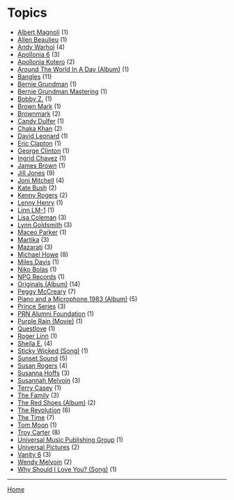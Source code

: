 # Topics

  * [Albert Magnoli](./albert-magnoli/) (1)
  * [Allen Beaulieu](./allen-beaulieu/) (1)
  * [Andy Warhol](./andy-warhol/) (4)
  * [Apollonia 6](./apollonia-6/) (3)
  * [Apollonia Kotero](./apollonia-kotero/) (2)
  * [Around The World In A Day (Album)](./around-the-world-in-a-day-album/) (1)
  * [Bangles](./bangles/) (11)
  * [Bernie Grundman](./bernie-grundman/) (1)
  * [Bernie Grundman Mastering](./bernie-grundman-mastering/) (1)
  * [Bobby Z.](./bobby-z/) (1)
  * [Brown Mark](./brown-mark/) (1)
  * [Brownmark](./brownmark/) (2)
  * [Candy Dulfer](./candy-dulfer/) (1)
  * [Chaka Khan](./chaka-khan/) (2)
  * [David Leonard](./david-leonard/) (1)
  * [Eric Clapton](./eric-clapton/) (1)
  * [George Clinton](./george-clinton/) (1)
  * [Ingrid Chavez](./ingrid-chavez/) (1)
  * [James Brown](./james-brown/) (1)
  * [Jill Jones](./jill-jones/) (9)
  * [Joni Mitchell](./joni-mitchell/) (4)
  * [Kate Bush](./kate-bush/) (2)
  * [Kenny Rogers](./kenny-rogers/) (2)
  * [Lenny Henry](./lenny-henry/) (1)
  * [Linn LM-1](./linn-lm-1/) (1)
  * [Lisa Coleman](./lisa-coleman/) (3)
  * [Lynn Goldsmith](./lynn-goldsmith/) (3)
  * [Maceo Parker](./maceo-parker/) (1)
  * [Martika](./martika/) (3)
  * [Mazarati](./mazarati/) (3)
  * [Michael Howe](./michael-howe/) (8)
  * [Miles Davis](./miles-davis/) (1)
  * [Niko Bolas](./niko-bolas/) (1)
  * [NPG Records](./npg-records/) (1)
  * [Originals (Album)](./originals-album/) (14)
  * [Peggy McCreary](./peggy-mccreary/) (7)
  * [Piano and a Microphone 1983 (Album)](./piano-and-a-microphone-1983-album/) (5)
  * [Prince Series](./prince-series/) (3)
  * [PRN Alumni Foundation](./prn-alumni-foundation/) (1)
  * [Purple Rain (Movie)](./purple-rain-movie/) (1)
  * [Questlove](./questlove/) (1)
  * [Roger Linn](./roger-linn/) (1)
  * [Sheila E.](./sheila-e/) (4)
  * [Sticky Wicked (Song)](./sticky-wicked-song/) (1)
  * [Sunset Sound](./sunset-sound/) (5)
  * [Susan Rogers](./susan-rogers/) (4)
  * [Susanna Hoffs](./susanna-hoffs/) (3)
  * [Susannah Melvoin](./susannah-melvoin/) (3)
  * [Terry Casey](./terry-casey/) (1)
  * [The Family](./the-family/) (3)
  * [The Red Shoes (Album)](./the-red-shoes-album/) (2)
  * [The Revolution](./the-revolution/) (6)
  * [The Time](./the-time/) (7)
  * [Tom Moon](./tom-moon/) (1)
  * [Troy Carter](./troy-carter/) (8)
  * [Universal Music Publishing Group](./universal-music-publishing-group/) (1)
  * [Universal Pictures](./universal-pictures/) (2)
  * [Vanity 6](./vanity-6/) (3)
  * [Wendy Melvoin](./wendy-melvoin/) (2)
  * [Why Should I Love You? (Song)](./why-should-i-love-you-song/) (1)

----

[Home](../)

